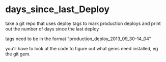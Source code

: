 days_since_last_Deploy
======================

take a git repo that uses deploy tags to mark production deploys and print out the number of days since the last deploy

tags need to be in the format "production_deploy_2013_09_30-14_04"

you'll have to look at the code to figure out what gems need installed, eg the git gem.
 
